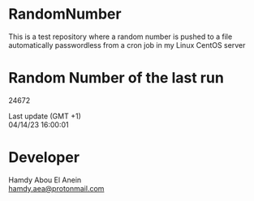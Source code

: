 # RandomNumber    
This is a test repository where a random number is pushed to a file automatically passwordless from a cron job in my Linux CentOS server    
# Random Number of the last run   
24672
      
Last update (GMT +1)    
04/14/23 16:00:01
# Developer    
Hamdy Abou El Anein   
hamdy.aea@protonmail.com
